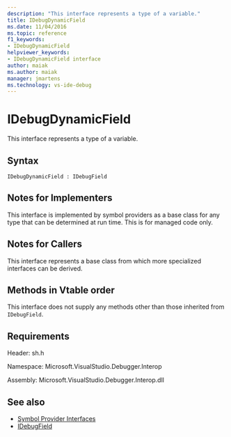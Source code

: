 ```yaml
---
description: "This interface represents a type of a variable."
title: IDebugDynamicField
ms.date: 11/04/2016
ms.topic: reference
f1_keywords:
- IDebugDynamicField
helpviewer_keywords:
- IDebugDynamicField interface
author: maiak
ms.author: maiak
manager: jmartens
ms.technology: vs-ide-debug
---
```

# IDebugDynamicField

This interface represents a type of a variable.

## Syntax

```
IDebugDynamicField : IDebugField
```

## Notes for Implementers
 This interface is implemented by symbol providers as a base class for any type that can be determined at run time. This is for managed code only.

## Notes for Callers
 This interface represents a base class from which more specialized interfaces can be derived.

## Methods in Vtable order
 This interface does not supply any methods other than those inherited from `IDebugField`.

## Requirements
 Header: sh.h

 Namespace: Microsoft.VisualStudio.Debugger.Interop

 Assembly: Microsoft.VisualStudio.Debugger.Interop.dll

## See also
- [Symbol Provider Interfaces](../../../extensibility/debugger/reference/symbol-provider-interfaces.md)
- [IDebugField](../../../extensibility/debugger/reference/idebugfield.md)
